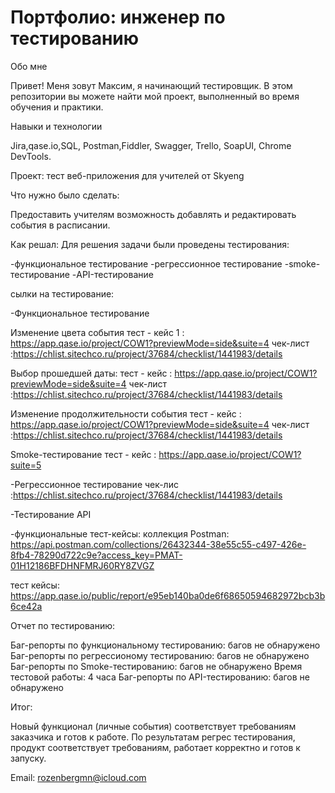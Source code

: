 # Портфолио: инженер по тестированию
Обо мне

Привет! Меня зовут Максим, я начинающий тестировщик. 
В этом репозитории вы можете найти мой проект, выполненный во время обучения и практики. 

Навыки и технологии

Jira,qase.io,SQL, Postman,Fiddler, Swagger, Trello, 
SoapUI, Chrome DevTools.


Проект: тест веб-приложения для учителей от Skyeng

Что нужно было сделать:

Предоставить учителям возможность добавлять и редактировать события в расписании.

Как решал: 
Для решения задачи были проведены тестирования:

-функциональное тестирование
-регрессионное тестирование
-smoke-тестирование
-API-тестирование

сылки на тестирование:
 
-Функциональное тестирование

Изменение цвета события
тест - кейс 1 : https://app.qase.io/project/COW1?previewMode=side&suite=4
чек-лист :https://chlist.sitechco.ru/project/37684/checklist/1441983/details

Выбор прошедшей даты:
тест - кейс : https://app.qase.io/project/COW1?previewMode=side&suite=4
чек-лист :https://chlist.sitechco.ru/project/37684/checklist/1441983/details

Изменение продолжительности события
тест - кейс : https://app.qase.io/project/COW1?previewMode=side&suite=4
чек-лист :https://chlist.sitechco.ru/project/37684/checklist/1441983/details

Smoke-тестирование
тест - кейс : https://app.qase.io/project/COW1?suite=5

-Регрессионное тестирование
чек-лис :https://chlist.sitechco.ru/project/37684/checklist/1441983/details 

-Тестирование API

-функциональные тест-кейсы:
коллекция Postman:
https://api.postman.com/collections/26432344-38e55c55-c497-426e-8fb4-78290d722c9e?access_key=PMAT-01H12186BFDHNFMRJ60RY8ZVGZ

тест кейсы:
https://app.qase.io/public/report/e95eb140ba0de6f68650594682972bcb3b6ce42a




Отчет по тестированию:

Баг-репорты по функциональному тестированию:  багов не обнаружено
Баг-репорты по регрессионому тестированию: багов не обнаружено
Баг-репорты по Smoke-тестированию: багов не обнаружено
Время тестовой работы: 4 часа
Баг-репорты по API-тестированию: багов не обнаружено 

Итог:

Новый функционал (личные события) соответствует требованиям заказчика и готов к работе. 
По результатам регрес тестирования, продукт соответствует требованиям, работает корректно и готов к запуску. 



Email: rozenbergmn@icloud.com
